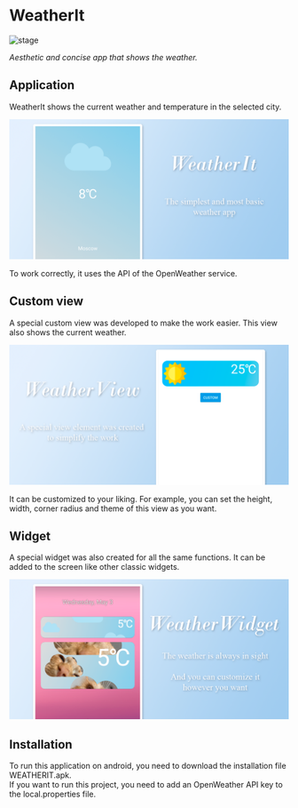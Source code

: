 # WeatherIt
<img src="https://img.shields.io/badge/stage-raw-red.svg" alt="stage"> 

_Aesthetic and concise app that shows the weather._

## Application
WeatherIt shows the current weather and temperature in the selected city.

<img src="https://github.com/Mihail-Larionow/Weather-Widget/blob/master/images/weather_app_logo.png" alt="drawing"/>

To work correctly, it uses the API of the OpenWeather service.

## Custom view
A special custom view was developed to make the work easier. This view also shows the current weather. 

<img src="https://github.com/Mihail-Larionow/Weather-Widget/blob/master/images/weather_view_logo.png" alt="drawing"/>

It can be customized to your liking. For example, you can set the height, width, corner radius and theme of this view as you want.

## Widget
A special widget was also created for all the same functions. It can be added to the screen like other classic widgets.

<img src="https://github.com/Mihail-Larionow/Weather-Widget/blob/master/images/weather_widget_logo.png" alt="drawing"/>

## Installation
To run this application on android, you need to download the installation file WEATHERIT.apk.  
If you want to run this project, you need to add an OpenWeather API key to the local.properties file.
